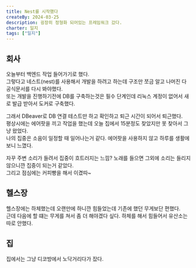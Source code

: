 ```yaml
---
title: Nest를 시작했다
createBy: 2024-03-25
description: 굉장히 정형화 되어있는 프레임워크 갔다.
charter: 일지
tags: ["일지"]
---
```


## 회사

오늘부터 백엔드 작업 들어가기로 했다.  
그렇다고 네스트(nest)를 사용해서 개발을 하려고 하는데 구조만 쪼금 알고 나머진 다 공식문서를 다시 봐야했다.  
또는 개발을 진행하기전에 DB를 구축하는것은 필수 단계인데 리눅스 계정이 없어서 새로 발급 받아서 도커로 구축했다.

그래서 DBeaver로 DB 연결 테스트만 하고 확인하고 퇴근 시간이 되어서 퇴근했다.  
평상시에는 에어팟을 끼고 작업을 했는데 오늘 집에서 15분정도 찾았지만 못 찾아서 그냥 왔었다.  
나의 집중은 소음이 일정할 때 일어나는거 같다. 에어팟을 사용하지 않고 하루를 생활에 보니 느꼈다.

자꾸 주변 소리가 들려서 집중이 흐트러지는 느낌? 노래를 들으면 그외에 소리는 들리지 않으니깐 집중이 되는거 같았다.  
그리고 점심에는 커피빵을 해서 이겼따~

## 헬스장

헬스장에는 하체했는데 오랜만에 하니깐 힘들었는데 기존에 했던 무게보단 편했다.  
근데 다음에 할 떄는 무게를 쳐서 좀 더 해야겠다 싶다. 하체를 해서 힘들어서 유산소는 따로 안했다.

## 집

집에서는 그냥 디코방에서 노닥거리다가 잤다.
